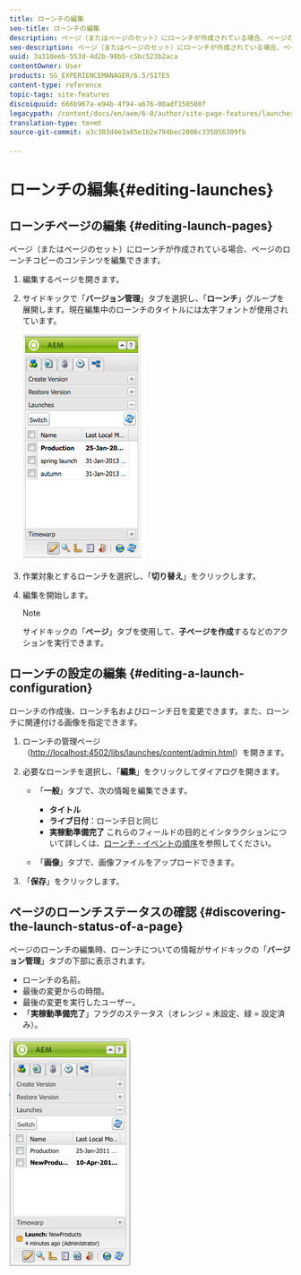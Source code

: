 ```yaml
---
title: ローンチの編集
seo-title: ローンチの編集
description: ページ（またはページのセット）にローンチが作成されている場合、ページのローンチコピーのコンテンツを編集できます。
seo-description: ページ（またはページのセット）にローンチが作成されている場合、ページのローンチコピーのコンテンツを編集できます。
uuid: 3a310eeb-553d-4d2b-98b5-c5bc523b2aca
contentOwner: User
products: SG_EXPERIENCEMANAGER/6.5/SITES
content-type: reference
topic-tags: site-features
discoiquuid: 666b967a-e94b-4f94-a676-00adf150580f
legacypath: /content/docs/en/aem/6-0/author/site-page-features/launches
translation-type: tm+mt
source-git-commit: a3c303d4e3a85e1b2e794bec2006c335056309fb

---
```



# ローンチの編集{#editing-launches}

## ローンチページの編集 {#editing-launch-pages}

ページ（またはページのセット）にローンチが作成されている場合、ページのローンチコピーのコンテンツを編集できます。

1. 編集するページを開きます。
1. サイドキックで「**バージョン管理**」タブを選択し、「**ローンチ**」グループを展開します。現在編集中のローンチのタイトルには太字フォントが使用されています。

   ![chlimage_1-13](assets/chlimage_1-13.jpeg)

1. 作業対象とするローンチを選択し、「**切り替え**」をクリックします。
1. 編集を開始します。

   >[!NOTE]
   >
   >サイドキックの「**ページ**」タブを使用して、**子ページを作成**&#x200B;するなどのアクションを実行できます。

## ローンチの設定の編集 {#editing-a-launch-configuration}

ローンチの作成後、ローンチ名およびローンチ日を変更できます。また、ローンチに関連付ける画像を指定できます。

1. ローンチの管理ページ（[http://localhost:4502/libs/launches/content/admin.html](http://localhost:4502/libs/launches/content/admin.html)）を開きます。

1. 必要なローンチを選択し、「**編集**」をクリックしてダイアログを開きます。

   * 「**一般**」タブで、次の情報を編集できます。

      * **タイトル**
      * **ライブ日付**：ローンチ日と同じ
      * **実稼動準備完了**
      これらのフィールドの目的とインタラクションについて詳しくは、[ローンチ - イベントの順序](/help/sites-authoring/launches.md#launches-the-order-of-events)を参照してください。

   * 「**画像**」タブで、画像ファイルをアップロードできます。


1. 「**保存**」をクリックします。

## ページのローンチステータスの確認 {#discovering-the-launch-status-of-a-page}

ページのローンチの編集時、ローンチについての情報がサイドキックの「**バージョン管理**」タブの下部に表示されます。

* ローンチの名前。
* 最後の変更からの時間。
* 最後の変更を実行したユーザー。
* 「**実稼動準備完了**」フラグのステータス（オレンジ = 未設定、緑 = 設定済み）。

![chlimage_1-186](assets/chlimage_1-186.png)

